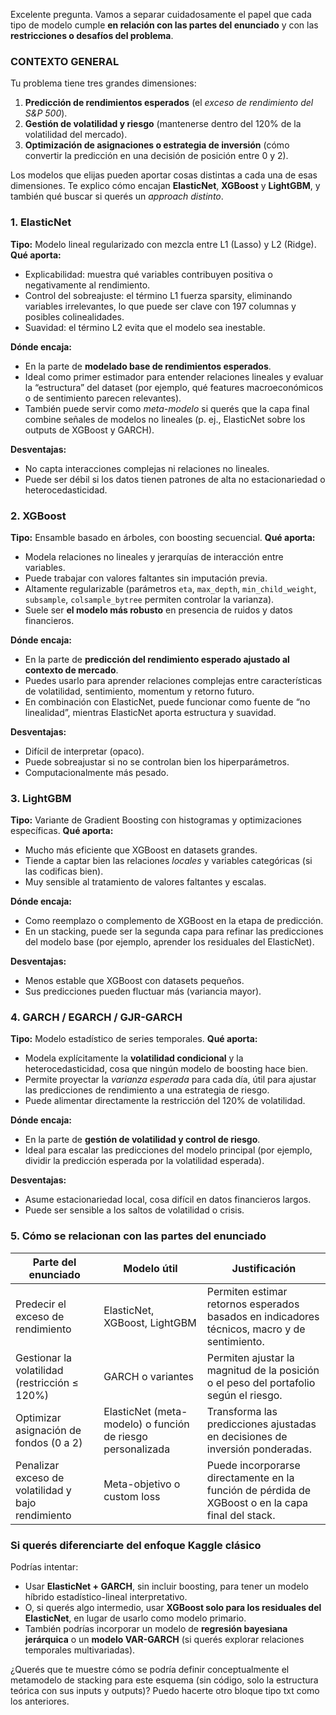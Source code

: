 Excelente pregunta.
Vamos a separar cuidadosamente el papel que cada tipo de modelo cumple **en relación con las
partes del enunciado** y con las **restricciones o desafíos del problema**.

### CONTEXTO GENERAL

Tu problema tiene tres grandes dimensiones:

1. **Predicción de rendimientos esperados** (el *exceso de rendimiento del S&P 500*).
2. **Gestión de volatilidad y riesgo** (mantenerse dentro del 120% de la volatilidad del
   mercado).
3. **Optimización de asignaciones o estrategia de inversión** (cómo convertir la predicción en
   una decisión de posición entre 0 y 2).

Los modelos que elijas pueden aportar cosas distintas a cada una de esas dimensiones.
Te explico cómo encajan **ElasticNet**, **XGBoost** y **LightGBM**, y también qué buscar si
querés un *approach distinto*.

### 1. ElasticNet

**Tipo:** Modelo lineal regularizado con mezcla entre L1 (Lasso) y L2 (Ridge).
**Qué aporta:**

* Explicabilidad:
  muestra qué variables contribuyen positiva o negativamente al rendimiento.
* Control del sobreajuste:
  el término L1 fuerza sparsity, eliminando variables irrelevantes, lo que puede ser clave con
  197 columnas y posibles colinealidades.
* Suavidad:
  el término L2 evita que el modelo sea inestable.

**Dónde encaja:**

* En la parte de **modelado base de rendimientos esperados**.
* Ideal como primer estimador para entender relaciones lineales y evaluar la “estructura” del
  dataset (por ejemplo, qué features macroeconómicos o de sentimiento parecen relevantes).
* También puede servir como *meta-modelo* si querés que la capa final combine señales de
  modelos no lineales (p.
  ej., ElasticNet sobre los outputs de XGBoost y GARCH).

**Desventajas:**

* No capta interacciones complejas ni relaciones no lineales.
* Puede ser débil si los datos tienen patrones de alta no estacionariedad o heterocedasticidad.

### 2. XGBoost

**Tipo:** Ensamble basado en árboles, con boosting secuencial.
**Qué aporta:**

* Modela relaciones no lineales y jerarquías de interacción entre variables.
* Puede trabajar con valores faltantes sin imputación previa.
* Altamente regularizable (parámetros `eta`, `max_depth`, `min_child_weight`, `subsample`,
  `colsample_bytree` permiten controlar la varianza).
* Suele ser **el modelo más robusto** en presencia de ruidos y datos financieros.

**Dónde encaja:**

* En la parte de **predicción del rendimiento esperado ajustado al contexto de mercado**.
* Puedes usarlo para aprender relaciones complejas entre características de volatilidad,
  sentimiento, momentum y retorno futuro.
* En combinación con ElasticNet, puede funcionar como fuente de “no linealidad”, mientras
  ElasticNet aporta estructura y suavidad.

**Desventajas:**

* Difícil de interpretar (opaco).
* Puede sobreajustar si no se controlan bien los hiperparámetros.
* Computacionalmente más pesado.

### 3. LightGBM

**Tipo:** Variante de Gradient Boosting con histogramas y optimizaciones específicas.
**Qué aporta:**

* Mucho más eficiente que XGBoost en datasets grandes.
* Tiende a captar bien las relaciones *locales* y variables categóricas (si las codificas
  bien).
* Muy sensible al tratamiento de valores faltantes y escalas.

**Dónde encaja:**

* Como reemplazo o complemento de XGBoost en la etapa de predicción.
* En un stacking, puede ser la segunda capa para refinar las predicciones del modelo base (por
  ejemplo, aprender los residuales del ElasticNet).

**Desventajas:**

* Menos estable que XGBoost con datasets pequeños.
* Sus predicciones pueden fluctuar más (variancia mayor).

### 4. GARCH / EGARCH / GJR-GARCH

**Tipo:** Modelo estadístico de series temporales.
**Qué aporta:**

* Modela explícitamente la **volatilidad condicional** y la heterocedasticidad, cosa que ningún
  modelo de boosting hace bien.
* Permite proyectar la *varianza esperada* para cada día, útil para ajustar las predicciones de
  rendimiento a una estrategia de riesgo.
* Puede alimentar directamente la restricción del 120% de volatilidad.

**Dónde encaja:**

* En la parte de **gestión de volatilidad y control de riesgo**.
* Ideal para escalar las predicciones del modelo principal (por ejemplo, dividir la predicción
  esperada por la volatilidad esperada).

**Desventajas:**

* Asume estacionariedad local, cosa difícil en datos financieros largos.
* Puede ser sensible a los saltos de volatilidad o crisis.

### 5. Cómo se relacionan con las partes del enunciado

| Parte del enunciado                                | Modelo útil                                                | Justificación                                                                                     |
| -------------------------------------------------- | ---------------------------------------------------------- | ------------------------------------------------------------------------------------------------- |
| Predecir el exceso de rendimiento                  | ElasticNet, XGBoost, LightGBM                              | Permiten estimar retornos esperados basados en indicadores técnicos, macro y de sentimiento.      |
| Gestionar la volatilidad (restricción ≤ 120%)      | GARCH o variantes                                          | Permiten ajustar la magnitud de la posición o el peso del portafolio según el riesgo.             |
| Optimizar asignación de fondos (0 a 2)             | ElasticNet (meta-modelo) o función de riesgo personalizada | Transforma las predicciones ajustadas en decisiones de inversión ponderadas.                      |
| Penalizar exceso de volatilidad y bajo rendimiento | Meta-objetivo o custom loss                                | Puede incorporarse directamente en la función de pérdida de XGBoost o en la capa final del stack. |

### Si querés diferenciarte del enfoque Kaggle clásico

Podrías intentar:

* Usar **ElasticNet + GARCH**, sin incluir boosting, para tener un modelo híbrido
  estadístico-lineal interpretativo.
* O, si querés algo intermedio, usar **XGBoost solo para los residuales del ElasticNet**, en
  lugar de usarlo como modelo primario.
* También podrías incorporar un modelo de **regresión bayesiana jerárquica** o un **modelo
  VAR-GARCH** (si querés explorar relaciones temporales multivariadas).

¿Querés que te muestre cómo se podría definir conceptualmente el metamodelo de stacking para
este esquema (sin código, solo la estructura teórica con sus inputs y outputs)?
Puedo hacerte otro bloque tipo txt como los anteriores.
